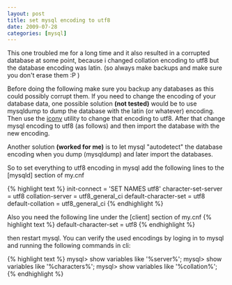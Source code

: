 ```yaml
---
layout: post
title: set mysql encoding to utf8
date: 2009-07-28
categories: [mysql]
---
```

This one troubled me for a long time and it also resulted in a corrupted database at some point, because i changed collation encoding to utf8 but the database encoding was latin. (so always make backups and make sure you don't erase them :P )

Before doing the following make sure you backup any databases as this could possibly corrupt them. If you need to change the encoding of your database data, one possible solution **(not tested)** would be to use mysqldump to dump the database with the latin (or whatever) encoding. Then use the [iconv](http://www.gnu.org/software/libiconv/documentation/libiconv/iconv.1.html) utility to change that encoding to utf8. After that change mysql encoding to utf8 (as follows) and then import the database with the new encoding.

Another solution **(worked for me)** is to let mysql "autodetect" the database encoding when you dump (mysqldump) and later import the databases.

So to set everything to utf8 encoding in mysql add the following lines to the \[mysqld\] section of my.cnf

{% highlight text %}
init-connect = 'SET NAMES utf8'
character-set-server = utf8
collation-server = utf8_general_ci
default-character-set = utf8
default-collation = utf8_general_ci
{% endhighlight %}

Also you need the following line under the \[client\] section of my.cnf
{% highlight text %}
default-character-set = utf8
{% endhighlight %}

then restart mysql.
You can verify the used encodings by loging in to mysql and running the following commands in cli:

{% highlight text %}
mysql> show variables like '%server%';
mysql> show variables like '%characters%';
mysql> show variables like '%collation%';
{% endhighlight %}
